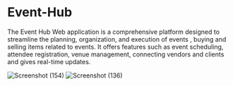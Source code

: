 # Event-Hub
The Event Hub Web application is a comprehensive platform designed to streamline the planning,
organization, and execution of events , buying and selling items related to events. 
It offers features such as event scheduling, attendee registration, venue management, connecting
vendors and clients and gives real-time updates.

![Screenshot (154)](https://github.com/areebquadri142/Event-Hub/assets/139630610/28f45e94-a298-4ab2-ba64-45e774dfcdb8)
![Screenshot (136)](https://github.com/areebquadri142/Event-Hub/assets/139630610/f92070c7-2ec7-46b0-b45b-657a7e874f95)
